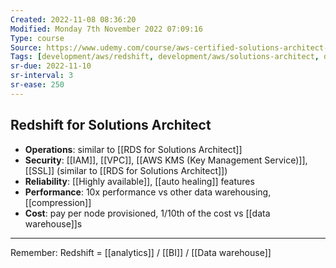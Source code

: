 ```yaml
---
Created: 2022-11-08 08:36:20
Modified: Monday 7th November 2022 07:09:16
Type: course
Source: https://www.udemy.com/course/aws-certified-solutions-architect-associate-saa-c01/?xref=E0Aed11STH4LPUQvCz0GJFABTmM=
Tags: [development/aws/redshift, development/aws/solutions-architect, database, data-warehouse, review]
sr-due: 2022-11-10
sr-interval: 3
sr-ease: 250
---
```


## Redshift for Solutions Architect

- **Operations**: similar to [[RDS for Solutions Architect]]
- **Security**: [[IAM]], [[VPC]], [[AWS KMS (Key Management Service)]], [[SSL]] (similar to [[RDS for Solutions Architect]])
- **Reliability**: [[Highly available]], [[auto healing]] features
- **Performance**: 10x performance vs other data warehousing, [[compression]]
- **Cost**: pay per node provisioned, 1/10th of the cost vs [[data warehouse]]s

---

Remember: Redshift = [[analytics]] / [[BI]] / [[Data warehouse]]